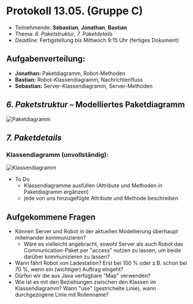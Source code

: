 # Protokoll 13.05. (Gruppe C)
- Teilnehmende: __Sebastian__, __Jonathan__, __Bastian__
- Thema: _6. Paketstruktur_, _7. Paketdetails_
- _Deadline:_ Fertigstellung bis Mittwoch 9:15 Uhr (fertiges Dokument)

## Aufgabenverteilung:
- __Jonathan:__ Paketdiagramm, Robot-Methoden
- __Bastian:__ Robot-Klassendiagramm, Nachrichtenfluss
- __Sebastian:__ Server-Klassendiagramm, Server-Methoden

## _6. Paketstruktur_ – Modelliertes Paketdiagramm
![Paketdiagramm](bilder/2016-05-13/Paketdiagramm.jpg)

## _7. Paketdetails_
### Klassendiagramm (unvollständig):
![Klassendiagramm](bilder/2016-05-13/Klassendiagramm.jpg)
- To Do
    + Klassendiagramme ausfüllen (Attribute und Methoden in Paketdiagramm ergänzen)
    + jede von uns hinzugefügte Attribute und  Methode beschreiben

## Aufgekommene Fragen
- Können Server und Robot in der aktuellen Modellierung überhaupt miteinander kommunizieren?
	+ Wäre es vielleicht angebracht, sowohl Server als auch Robot das Communication-Paket per "access" nutzen zu lassen, um beide darüber kommunizieren zu lassen?
- Wann fährt Robot von Ladestation? Erst bei 100 % oder z.B. schon bei 70 %, wenn ein (wichtiger) Auftrag eingeht?
- Dürfen wir die aus Java verfügbare "Map" verwenden?
- Wie ist es mit den Beziehungen zwischen den Klassen im Klassendiagramm? Wann "use" (gestrichelte Linie), wann durchgezogene Linie mit Rollenname?
